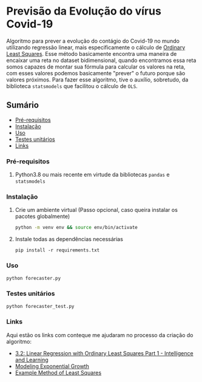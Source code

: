 # Previsão da Evolução do vírus Covid-19

Algoritmo para prever a evolução do contágio do Covid-19 no mundo utilizando regressão linear, mais especificamente o cálculo de [Ordinary Least Squares](https://en.wikipedia.org/wiki/Ordinary_least_squares). Esse método basicamente encontra uma maneira de encaixar uma reta no dataset bidimensional, quando encontramos essa reta somos capazes de montar sua fórmula para calcular os valores na reta, com esses valores podemos basicamente "prever" o futuro porque são valores próximos. Para fazer esse algoritmo, tive o auxílio, sobretudo, da biblioteca `statsmodels` que facilitou o cálculo de `OLS`.

## Sumário
- [Pré-requisitos](#pré-requisitos)
- [Instalação](#instalação)
- [Uso](#uso)
- [Testes unitários](#testes-unitários)
- [Links](#links)

### Pré-requisitos

  1. Python3.8 ou mais recente em virtude da bibliotecas `pandas` e `statsmodels`

### Instalação

  1. Crie um ambiente virtual (Passo opcional, caso queira instalar os pacotes globalmente)

     ```bash
     python -m venv env && source env/bin/activate
     ```

  2. Instale todas as dependências necessárias
     ```
     pip install -r requirements.txt
 	   ```

### Uso

```bash
python forecaster.py
```

### Testes unitários

```bash
python forecaster_test.py
```

### Links

Aqui estão os links com conteque me ajudaram no processo da criação do algoritmo:
   - [3.2: Linear Regression with Ordinary Least Squares Part 1 - Intelligence and Learning](https://www.youtube.com/watch?v=szXbuO3bVRk)
   - [Modeling Exponential Growth](https://towardsdatascience.com/modeling-exponential-growth-49a2b6f22e1f#_=) 
   - [Example Method of Least Squares](https://www.emathzone.com/tutorials/basic-statistics/example-method-of-least-squares.html)
